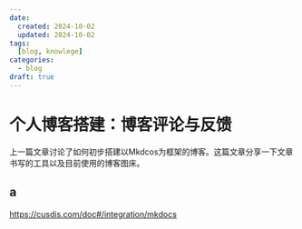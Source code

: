 ```yaml
---
date:
  created: 2024-10-02
  updated: 2024-10-02
tags: 
  [blog, knowlege]
categories:
  - blog
draft: true
---
```


# 个人博客搭建：博客评论与反馈

上一篇文章讨论了如何初步搭建以Mkdcos为框架的博客。这篇文章分享一下文章书写的工具以及目前使用的博客图床。

<!-- more -->

## a

https://cusdis.com/doc#/integration/mkdocs